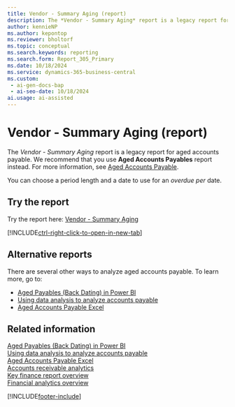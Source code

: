 ```yaml
---
title: Vendor - Summary Aging (report)
description: The *Vendor - Summary Aging* report is a legacy report for aged accounts payable. We recommend that you use **Aged Accounts Payables** report instead.
author: kennieNP
ms.author: kepontop
ms.reviewer: bholtorf
ms.topic: conceptual
ms.search.keywords: reporting
ms.search.form: Report_305_Primary
ms.date: 10/18/2024
ms.service: dynamics-365-business-central
ms.custom:
 - ai-gen-docs-bap
 - ai-seo-date: 10/18/2024
ai.usage: ai-assisted
---
```


# Vendor - Summary Aging (report)

The *Vendor - Summary Aging* report is a legacy report for aged accounts payable. We recommend that you use **Aged Accounts Payables** report instead. For more information, see [Aged Accounts Payable](../reports/report-322.md).

You can choose a period length and a date to use for an *overdue per* date.

## Try the report

Try the report here: [Vendor - Summary Aging](https://businesscentral.dynamics.com?report=305)

[!INCLUDE[ctrl-right-click-to-open-in-new-tab](../includes/ctrl-right-click-to-open-in-new-tab.md)]

## Alternative reports

There are several other ways to analyze aged accounts payable. To learn more, go to:

- [Aged Payables (Back Dating) in Power BI](../finance-powerbi-aged-payables-back-dating.md)
- [Using data analysis to analyze accounts payable](../ad-hoc-analysis-finance.md#example-finance-accounts-payable)
- [Aged Accounts Payable Excel](../reports/report-4403.md)

## Related information

[Aged Payables (Back Dating) in Power BI](../finance-powerbi-aged-payables-back-dating.md)  
[Using data analysis to analyze accounts payable](../ad-hoc-analysis-finance.md#example-finance-accounts-payable)  
[Aged Accounts Payable Excel](../reports/report-4403.md)  
[Accounts receivable analytics](../receivables-reports.md)  
[Key finance report overview](../finance-reports.md)  
[Financial analytics overview](../bi.md)  

[!INCLUDE[footer-include](../includes/footer-banner.md)]